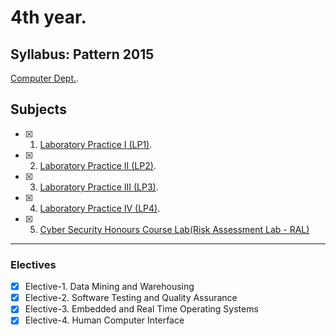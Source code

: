 # 4th year.

## Syllabus: Pattern 2015

[Computer Dept.](http://metbhujbalknowledgecity.ac.in/MET%20DATA/IOE/BE%20Computer%20Syllabus.pdf).

## Subjects

- [x] 1. [Laboratory Practice I (LP1)](LP1).
- [x] 2. [Laboratory Practice II (LP2)](LP2).
- [x] 3. [Laboratory Practice III (LP3)](LP3).
- [x] 4. [Laboratory Practice IV (LP4)](LP4).
- [x] 5. [Cyber Security Honours Course Lab(Risk Assessment Lab - RAL)](RAL)

---

### Electives

- [x] Elective-1. Data Mining and Warehousing
- [x] Elective-2. Software Testing and Quality Assurance
- [x] Elective-3. Embedded and Real Time Operating Systems
- [x] Elective-4. Human Computer Interface
